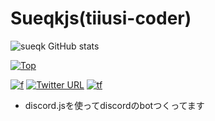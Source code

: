 # Sueqkjs(tiiusi-coder)
![sueqk GitHub stats](https://github-readme-stats.vercel.app/api?username=Sueqkjs&count_private=true&show_icons=true&theme=dracula)


[![Top](https://github-readme-stats.vercel.app/api/top-langs/?username=Sueqkjs&layout=compact&theme=dracula)](https://github.com/anuraghazra/github-readme-stats)

[![f](https://img.shields.io/github/followers/Sueqkjs?label=Followers&style=social)](https://github.com/Sueqkjs)
[![Twitter URL](https://img.shields.io/twitter/url?style=social&url=https%3A%2F%2Ftwitter.com%2Ftiiusi)](https://twitter.com/tiiusi)
[![tf](https://img.shields.io/twitter/follow/tiiusi?style=social)](https://twitter.com/tiiusi)

- discord.jsを使ってdiscordのbotつくってます
